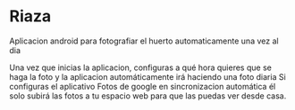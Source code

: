 # Riaza
Aplicacion android para fotografiar el huerto automaticamente una vez al dia


Una vez que inicias la aplicacion, configuras a qué hora quieres que se haga la foto y la aplicacion automáticamente irá haciendo una foto diaria
Si configuras el aplicativo Fotos de google en sincronizacion automática él solo subirá las fotos a tu espacio web para que las puedas ver desde casa.
